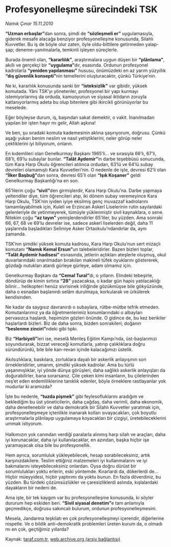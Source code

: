 # Profesyonelleşme sürecindeki TSK

*Namık Çınar 15.11.2010*

<div class="yazi"><p><b>“Uzman erbaşlar”</b>dan sonra, şimdi de <b>“sözleşmeli er”</b> uygulamasıyla, giderek mesafe alacağa benziyor profesyonelleşme konusunda, Silahlı Kuvvetler. Bu iş de böyle olur zaten, öyle oldu-bittilere getirmeden yalap-şap; deneme-yanılmalarla, temkinli işleyen süreçlerle.</p>
<p>Burada önemli olan, <b>“kararlılık”</b>, araştırmalara uygun düşen bir <b>“plânlama”</b>, akıllı ve gerçekçi bir <b>“uygulama”</b>dır, esasında. Ordunun profesyonel kadrolarla <b>“yeniden yapılanması”</b> hususu, önümüzdeki en az yarım yüzyıllık <b>“dış güvenlik konsepti”</b>nin temellerini oluşturacaktır, çünkü Türkiye’nin.</p>
<p>Ne ki, kararlılık konusunda sanki bir <b>“isteksizlik”</b> var gibidir, yüksek komutada. Yâni TSK’yı yönetenler, profesyonel bir yapı kurmayı istemiyorlarmış da orduda, kamuoyunun ve siyasal iktidarın zoruyla katlanıyorlarmış adeta bu olup bitenlere gibi ikircikli görünüyorlar bu meselede.</p>
<p>Eğer böyleyse durum, iş, başından sakat demektir, o vakit. İnanılmadan yapılan bir işten hayır mı gelir, Allah aşkına!</p>
<p>Ve ben, şu sıradaki komuta kademesinin aklına şaşırıyorum, doğrusu. Çünkü aşağı yukarı benim neslim ve nasıl yetiştiklerini, neler görüp neler çektiklerini iyi biliyorum, onların.</p>
<p>En kıdemlileri olan Genelkurmay Başkanı 1965’li... ve sırasıyla 66’lı, 67’li, 68’li, 69’lu subaylar bunlar. <b>“Talât Aydemir”</b>in darbe teşebbüsü sonucunda, tüm Kara Harp Okulu öğrencileri atılınca ordudan, 63’lü ve 64’lü subay devreleri olamamıştı Kara Kuvvetleri’nin. O nedenle de işte, devresi 62’li olan <b>“İlker Başbuğ”</b>dan sonra, devresi 65’li olan <b>“Işık Koşaner”</b> geldi Genelkurmay Başkanlığı’na en son.</p>
<p>65’lilerin çoğu <b>“sivil”</b>den girmişlerdir, Kara Harp Okulu’na. Darbe yapmaya yeltendiler diye, tüm öğrencileri atıp, iki dönem subay veremeyince Kara Harp Okulu, TSK’nin iyiden iyiye eksilmiş genç muvazzaf kadrolarını tamamlayabilmek için, Kuleli ve Erzincan Askerî Liselerinin rutin sayılardaki gelenleriyle de yetinmeyerek, tümüyle yüklenmiştir sivil kaynaklara, o sene. Nitekim çoğu <b>“az tayın”</b> yemişlerdendirler 65’liler, bu yüzden. Ama sonraki 66, 67, 68 ve 69’lu devreler ise, sadece askerî liselerden değil, daha 11 yaşlarında başladıkları Selimiye Asker Ortaokulu’ndandırlar da, aynı zamanda.</p>
<p>TSK’nın şimdiki yüksek komuta kadrosu, Kara Harp Okulu’nun sert mizaçlı komutanı <b>“Namık Kemal Ersun”</b>un talebeleridirler. Bazen bizleri toplar, <b>“Talât Aydemir hadisesi” </b>esnasında, jetlerin açtıkları ateşlerle oluşmuş, okul duvarlarındaki onarılmadan bırakılan makineli tüfek oyuklarını göstererek, gözdağı nutukları atardı gürleye gürleye, adam olmamız için.</p>
<p>Genelkurmay Başkanı da <b>“Cemal Tural”</b>dı, o yılların. Elindeki tebeşirle, döndürüp de kimin sırtına <b>“28” </b>yazacaksa, o kadar gün hapis yatılacaklığı bilinir... helikopteri henüz sivrisinek iriliğinde gözükmüşse bile gökyüzünde, daha o esnadan başlanırdı selâm durulmaya, korkularak ve ürkülerek kendisinden.</p>
<p>Ne kadar da saygısız davranırdı o subaylara, rütbe-mütbe tefrik etmeden. Komutanlarımız ya da öğretmenlerimiz konumlarındaki o albayları pervasızca haşlardı, hepimizin gözleri önünde. O gidince de, bu kez berikiler haşlarlardı bizleri. Biz de daha sonra, bizden sonrakileri; doğanın <b>“beslenme zinciri”</b>ndeki gibi tıpkı.</p>
<p>Biz <b>“Harbiyeli”</b>leri ise, meselâ Menteş Eğitim Kampı’nda, üst-başlarımızı soyundurarak, bizzat vereceği komutlarla, yatırıp çalıklıklara doğru süründürürdü, bile bile kan-revan içinde kalacağımızı üstelik.</p>
<p>Akılsızlıklara, baskılara, zorluklara dayalı bir askerlik anlayışının son örnekleridirler, umarım, şimdiki yüksek kadrolar. Ama bu türlü yaşanmışlıklar, iyi yönde dünya görüşleri, daha sağlıklı askerlik anlayışları da doğurabilirler, bana sorarsanız. Çile çeken kimi insanların, bu çilelerinden neş’et eden erdemliliklerine tanıklık edenler, böyle örneklere rastlayanlar yok mudurlar ki aramızda?</p>
<p>İşte bu nedenle, <b>“tuzda pişmek”</b> gibi feylesofluklarını aradığım ve beklediğim bu üst yöneticilerin, daha çağdaş, daha verimli, daha ekonomik, daha denetlenebilir ve daha demokratik bir Silahlı Kuvvetler yaratmak için, profesyonelleşmeye içtenlikle inanarak kolları sıvayacakları, çok boyutlu araştırmalarla plânlayıp uygulamaya koyacakları bir çizgiyi, üretebileceklerini ummak istiyorum. <br/><br/>Halkımızın yok canından verdiği paralarla alınmış harp silah ve araçları, daha iyi korunacaklar, daha iyi kullanılacaklar, en azından, başka hiçbir işe yaramayacak olsa bile bu profesyonellik.</p>
<p>Hem ayrıca, sorumluluk yükleyebilecek, hesap sorabileceksiniz, artık karşınızdakilere. Teslim ettiğiniz malzemeleri iyi kullanmalarını ve iyi bakmalarını isteyebileceksiniz onlardan. Oysa doğru dürüst bir sorumlulukları yoktu erlerin, eski yöntemde. Kırarlardı da, dökerlerdi de... Hiçbir müeyyidesi, hiçbir yaptırımı da yoktu bunun. En fazla döverdiniz, bu yüzden. Bu türdeki çözümsüzlükler ve çaresizliklerdi aslında, kışlalardaki dayakların bir nedeni de.</p>
<p>Ama işte, bir tek kaygım var bu profesyonelleşme konusunda, ki söyler dururum hep eskiden beri. <b>“Sivil siyasal denetim”</b>e tam anlamıyla geçmedikçe, doğrusu sakıncalı bulurum, ordunun profesyonelleşmesini. </p>
<p>Mesela, Jandarma teşkilatı en çok profesyonelleşmeyi içerendir, diğerlerine nispetle. Ve o bildik anti-demokratik problemleri üreten kurum da, o olmadı mı en çok, geçtiğimiz yıllarda?</p></div>

Kaynak: [taraf.com.tr](http://www.taraf.com.tr:80/namik-cinar/makale-profesyonellesme-surecindeki-tsk.htm), [web.archive.org (arşiv bağlantısı)](http://web.archive.org/web/20101117132610/http://www.taraf.com.tr:80/namik-cinar/makale-profesyonellesme-surecindeki-tsk.htm)
